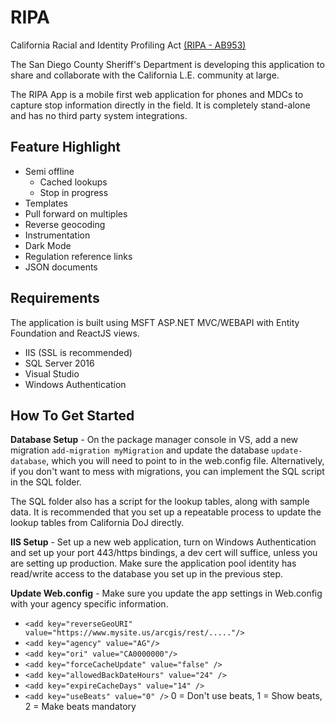 # RIPA
California Racial and Identity Profiling Act [(RIPA - AB953)](https://oag.ca.gov/ab953/regulations)

The San Diego County Sheriff's Department is developing this application to share and collaborate with the California L.E. community at large.

The RIPA App is a mobile first web application for phones and MDCs to capture stop information directly in the field. It is completely stand-alone and has no third party system integrations.

## Feature Highlight

* Semi offline
  * Cached lookups
  * Stop in progress
* Templates
* Pull forward on multiples
* Reverse geocoding
* Instrumentation
* Dark Mode
* Regulation reference links
* JSON documents

## Requirements

The application is built using MSFT ASP.NET MVC/WEBAPI with Entity Foundation and ReactJS views. 

* IIS (SSL is recommended)
* SQL Server 2016
* Visual Studio 
* Windows Authentication

## How To Get Started

**Database Setup** - On the package manager console in VS, add a new migration `add-migration myMigration` and update the database `update-database`, which you will need to point to in the web.config file. Alternatively, if you don't want to mess with migrations, you can implement the SQL script in the SQL folder.

The SQL folder also has a script for the lookup tables, along with sample data. It is recommended that you set up a repeatable process to update the lookup tables from California DoJ directly.

**IIS Setup** - Set up a new web application, turn on Windows Authentication and set up your port 443/https bindings, a dev cert will suffice, unless you are setting up production. Make sure the application pool identity has read/write access to the database you set up in the previous step.

**Update Web.config** - Make sure you update the app settings in Web.config with your agency specific information.
* `<add key="reverseGeoURI" value="https://www.mysite.us/arcgis/rest/....."/>`
* `<add key="agency" value="AG"/>`
* `<add key="ori" value="CA0000000"/>`
* `<add key="forceCacheUpdate" value="false" />`
* `<add key="allowedBackDateHours" value="24" />`
* `<add key="expireCacheDays" value="14" />`
* `<add key="useBeats" value="0" />` 0 = Don't use beats, 1 = Show beats, 2 = Make beats mandatory


